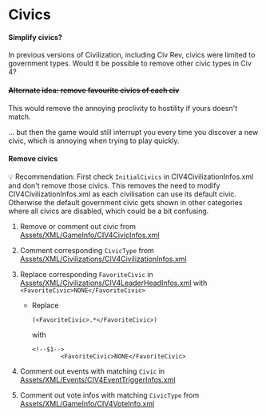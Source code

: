 # Civics

#### Simplify civics?

In previous versions of Civilization, including Civ Rev, civics were limited to government types. Would it be possible to remove other civic types in Civ 4?

#### ~~Alternate idea: remove favourite civics of each civ~~

This would remove the annoying proclivity to hostility if yours doesn't match.

... but then the game would still interrupt you every time you discover a new civic, which is annoying when trying to play quickly.

#### Remove civics

💡 Recommendation: First check `InitialCivics` in CIV4CivilizationInfos.xml and don't remove those civics. This removes the need to modify CIV4CivilizationInfos.xml as each civilisation can use its default civic. Otherwise the default government civic gets shown in other categories where all civics are disabled, which could be a bit confusing.

1. Remove or comment out civic from [Assets/XML/GameInfo/CIV4CivicInfos.xml](../src/Assets/XML/GameInfo/CIV4CivicInfos.xml)
1. Comment corresponding `CivicType` from [Assets/XML/Civilizations/CIV4CivilizationInfos.xml](../src/Assets/XML/Civilizations/CIV4CivilizationInfos.xml)
1. Replace corresponding `FavoriteCivic` in [Assets/XML/Civilizations/CIV4LeaderHeadInfos.xml](../src/Assets/XML/Civilizations/CIV4LeaderHeadInfos.xml) with `<FavoriteCivic>NONE</FavoriteCivic>`

   - Replace

     ```
     (<FavoriteCivic>.*</FavoriteCivic>)
     ```

     with

     ```
     <!--$1-->
     	     <FavoriteCivic>NONE</FavoriteCivic>
     ```

1. Comment out events with matching `Civic` in [Assets/XML/Events/CIV4EventTriggerInfos.xml](../src/Assets/XML/Events/CIV4EventTriggerInfos.xml)
1. Comment out vote infos with matching `CivicType` from [Assets/XML/GameInfo/CIV4VoteInfo.xml](../src/Assets/XML/GameInfo/CIV4VoteInfo.xml)
